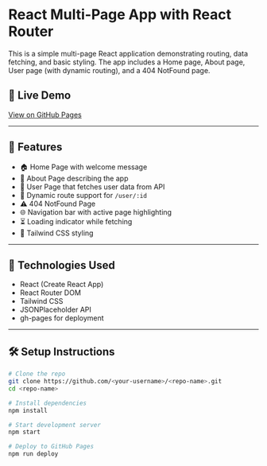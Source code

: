 # React Multi-Page App with React Router

This is a simple multi-page React application demonstrating routing, data fetching, and basic styling. The app includes a Home page, About page, User page (with dynamic routing), and a 404 NotFound page.

## 🚀 Live Demo
[View on GitHub Pages](https://safwanmohmd.github.io/react-routing/)

---

## 📁 Features

- 🏠 Home Page with welcome message
- 📖 About Page describing the app
- 👤 User Page that fetches user data from API
- 🔀 Dynamic route support for `/user/:id`
- ⚠️ 404 NotFound Page
- 🌐 Navigation bar with active page highlighting
- ⏳ Loading indicator while fetching
- 🎨 Tailwind CSS styling

---

## 🔧 Technologies Used

- React (Create React App)
- React Router DOM
- Tailwind CSS
- JSONPlaceholder API
- gh-pages for deployment

---

## 🛠️ Setup Instructions

```bash
# Clone the repo
git clone https://github.com/<your-username>/<repo-name>.git
cd <repo-name>

# Install dependencies
npm install

# Start development server
npm start

# Deploy to GitHub Pages
npm run deploy
